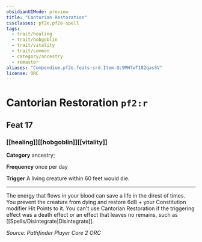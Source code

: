 ```yaml
---
obsidianUIMode: preview
title: "Cantorian Restoration"
cssclasses: pf2e,pf2e-spell
tags:
  - trait/healing
  - trait/hobgoblin
  - trait/vitality
  - trait/common
  - category/ancestry
  - remaster
aliases: "Compendium.pf2e.feats-srd.Item.Qc9MH7wT182qasSV"
license: ORC
---
```

# Cantorian Restoration `pf2:r`
## Feat 17
### [[healing]][[hobgoblin]][[vitality]]

**Category** ancestry; 




**Frequency** once per day

**Trigger** A living creature within 60 feet would die.

* * *

The energy that flows in your blood can save a life in the direst of times. You prevent the creature from dying and restore 6d8 + your Constitution modifier Hit Points to it. You can't use Cantorian Restoration if the triggering effect was a death effect or an effect that leaves no remains, such as [[Spells/Disintegrate|Disintegrate]].

*Source: Pathfinder Player Core 2*
*ORC*